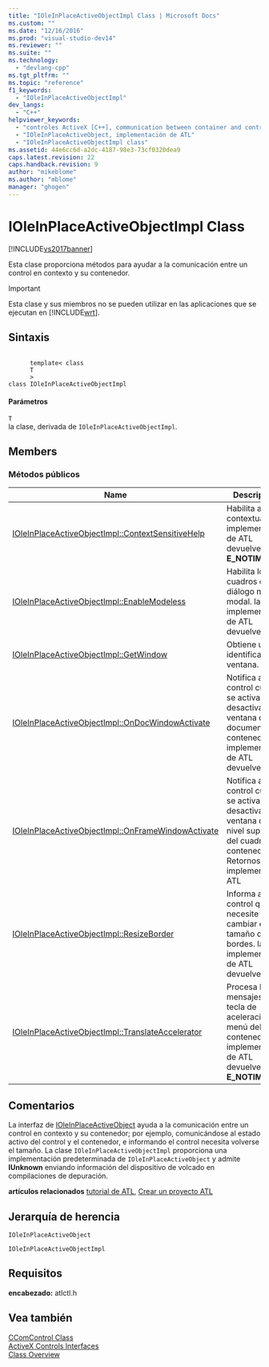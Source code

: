 ```yaml
---
title: "IOleInPlaceActiveObjectImpl Class | Microsoft Docs"
ms.custom: ""
ms.date: "12/16/2016"
ms.prod: "visual-studio-dev14"
ms.reviewer: ""
ms.suite: ""
ms.technology: 
  - "devlang-cpp"
ms.tgt_pltfrm: ""
ms.topic: "reference"
f1_keywords: 
  - "IOleInPlaceActiveObjectImpl"
dev_langs: 
  - "C++"
helpviewer_keywords: 
  - "controles ActiveX [C++], communication between container and control"
  - "IOleInPlaceActiveObject, implementación de ATL"
  - "IOleInPlaceActiveObjectImpl class"
ms.assetid: 44e6cc6d-a2dc-4187-98e3-73cf0320dea9
caps.latest.revision: 22
caps.handback.revision: 9
author: "mikeblome"
ms.author: "mblome"
manager: "ghogen"
---
```

# IOleInPlaceActiveObjectImpl Class
[!INCLUDE[vs2017banner](../../assembler/inline/includes/vs2017banner.md)]

Esta clase proporciona métodos para ayudar a la comunicación entre un control en contexto y su contenedor.  
  
> [!IMPORTANT]
>  Esta clase y sus miembros no se pueden utilizar en las aplicaciones que se ejecutan en [!INCLUDE[wrt](../../atl/reference/includes/wrt_md.md)].  
  
## Sintaxis  
  
```  
  
      template< class   
      T  
      >  
class IOleInPlaceActiveObjectImpl  
```  
  
#### Parámetros  
 `T`  
 la clase, derivada de `IOleInPlaceActiveObjectImpl`.  
  
## Members  
  
### Métodos públicos  
  
|Name|Descripción|  
|----------|-----------------|  
|[IOleInPlaceActiveObjectImpl::ContextSensitiveHelp](../Topic/IOleInPlaceActiveObjectImpl::ContextSensitiveHelp.md)|Habilita ayuda contextual.  la implementación de ATL devuelve **E\_NOTIMPL**.|  
|[IOleInPlaceActiveObjectImpl::EnableModeless](../Topic/IOleInPlaceActiveObjectImpl::EnableModeless.md)|Habilita los cuadros de diálogo no modal.  la implementación de ATL devuelve `S_OK`.|  
|[IOleInPlaceActiveObjectImpl::GetWindow](../Topic/IOleInPlaceActiveObjectImpl::GetWindow.md)|Obtiene un identificador de ventana.|  
|[IOleInPlaceActiveObjectImpl::OnDocWindowActivate](../Topic/IOleInPlaceActiveObjectImpl::OnDocWindowActivate.md)|Notifica al control cuando se activa o desactiva la ventana de documento del contenedor.  la implementación de ATL devuelve `S_OK`.|  
|[IOleInPlaceActiveObjectImpl::OnFrameWindowActivate](../Topic/IOleInPlaceActiveObjectImpl::OnFrameWindowActivate.md)|Notifica al control cuando se activa o desactiva la ventana de nivel superior del cuadro del contenedor.  Retornos de implementación ATL|  
|[IOleInPlaceActiveObjectImpl::ResizeBorder](../Topic/IOleInPlaceActiveObjectImpl::ResizeBorder.md)|Informa al control que necesite cambiar el tamaño de sus bordes.  la implementación de ATL devuelve `S_OK`.|  
|[IOleInPlaceActiveObjectImpl::TranslateAccelerator](../Topic/IOleInPlaceActiveObjectImpl::TranslateAccelerator.md)|Procesa los mensajes de la tecla de aceleración del menú del contenedor.  la implementación de ATL devuelve **E\_NOTIMPL**.|  
  
## Comentarios  
 La interfaz de [IOleInPlaceActiveObject](http://msdn.microsoft.com/library/windows/desktop/ms691299) ayuda a la comunicación entre un control en contexto y su contenedor; por ejemplo, comunicándose al estado activo del control y el contenedor, e informando el control necesita volverse el tamaño.  La clase `IOleInPlaceActiveObjectImpl` proporciona una implementación predeterminada de `IOleInPlaceActiveObject` y admite **IUnknown** enviando información del dispositivo de volcado en compilaciones de depuración.  
  
 **artículos relacionados** [tutorial de ATL](../../atl/active-template-library-atl-tutorial.md), [Crear un proyecto ATL](../../atl/reference/creating-an-atl-project.md)  
  
## Jerarquía de herencia  
 `IOleInPlaceActiveObject`  
  
 `IOleInPlaceActiveObjectImpl`  
  
## Requisitos  
 **encabezado:** atlctl.h  
  
## Vea también  
 [CComControl Class](../../atl/reference/ccomcontrol-class.md)   
 [ActiveX Controls Interfaces](http://msdn.microsoft.com/library/windows/desktop/ms692724)   
 [Class Overview](../../atl/atl-class-overview.md)